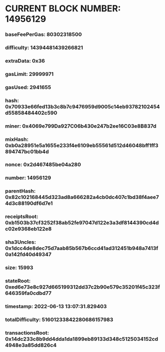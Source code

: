 # CURRENT BLOCK NUMBER: 14956129

### baseFeePerGas: 80302318500
### difficulty: 14394481439266821
### extraData: 0x36
### gasLimit: 29999971
### gasUsed: 2941655
### hash: 0x70933e66fed13b3c8b7c9476959d9005c14eb93782102454d55858484402c590
### miner: 0x4069e799Da927C06b430e247b2ee16C03e8B837d
### mixHash: 0xb0a28951e5a1655e233f4e6109eb55561d512d46048bff1ff3894747bc01bb4d
### nonce: 0x2d467485be04a280
### number: 14956129
### parentHash: 0x82c102168445d323ad8a666282a4cb0dc407c1bd38f4aee74d3c88190df6d7e1
### receiptsRoot: 0xb1503b37cf3252f38ab52fe97047d122e3a3df8144390cd4dc02e9368eb122e8
### sha3Uncles: 0x1dcc4de8dec75d7aab85b567b6ccd41ad312451b948a7413f0a142fd40d49347
### size: 15993
### stateRoot: 0xed6e73e8c927d665199312dd37c2b90e579c35201f45c323f646359fa0cdbd77
### timestamp: 2022-06-13 13:07:31.829403
### totalDifficulty: 51601233842280686157983
### transactionsRoot: 0x14dc233c8b9dd4dda1da1899eb89133d348c5125034152cd4948e3a85dd826c4
